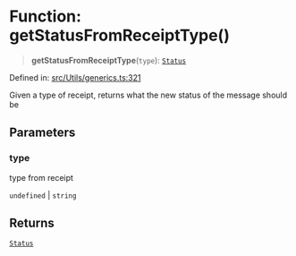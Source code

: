 # Function: getStatusFromReceiptType()

> **getStatusFromReceiptType**(`type`): [`Status`](../namespaces/proto/namespaces/WebMessageInfo/enumerations/Status.md)

Defined in: [src/Utils/generics.ts:321](https://github.com/Fokusdotid/bail/blob/043003e0dc220c8f52aef36f90c7026f3a192427/src/Utils/generics.ts#L321)

Given a type of receipt, returns what the new status of the message should be

## Parameters

### type

type from receipt

`undefined` | `string`

## Returns

[`Status`](../namespaces/proto/namespaces/WebMessageInfo/enumerations/Status.md)
